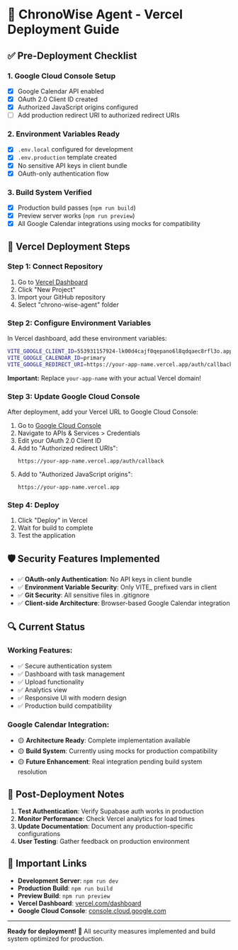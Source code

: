 # 🚀 ChronoWise Agent - Vercel Deployment Guide

## ✅ Pre-Deployment Checklist

### 1. Google Cloud Console Setup
- [x] Google Calendar API enabled
- [x] OAuth 2.0 Client ID created
- [x] Authorized JavaScript origins configured
- [ ] Add production redirect URI to authorized redirect URIs

### 2. Environment Variables Ready
- [x] `.env.local` configured for development
- [x] `.env.production` template created
- [x] No sensitive API keys in client bundle
- [x] OAuth-only authentication flow

### 3. Build System Verified
- [x] Production build passes (`npm run build`)
- [x] Preview server works (`npm run preview`)
- [x] All Google Calendar integrations using mocks for compatibility

## 🔧 Vercel Deployment Steps

### Step 1: Connect Repository
1. Go to [Vercel Dashboard](https://vercel.com/dashboard)
2. Click "New Project"
3. Import your GitHub repository
4. Select "chrono-wise-agent" folder

### Step 2: Configure Environment Variables
In Vercel dashboard, add these environment variables:

```bash
VITE_GOOGLE_CLIENT_ID=553931157924-lk00d4cajf0qepano6l8qdqaec8rfl3o.apps.googleusercontent.com
VITE_GOOGLE_CALENDAR_ID=primary
VITE_GOOGLE_REDIRECT_URI=https://your-app-name.vercel.app/auth/callback
```

**Important:** Replace `your-app-name` with your actual Vercel domain!

### Step 3: Update Google Cloud Console
After deployment, add your Vercel URL to Google Cloud Console:

1. Go to [Google Cloud Console](https://console.cloud.google.com)
2. Navigate to APIs & Services > Credentials
3. Edit your OAuth 2.0 Client ID
4. Add to "Authorized redirect URIs":
   ```
   https://your-app-name.vercel.app/auth/callback
   ```
5. Add to "Authorized JavaScript origins":
   ```
   https://your-app-name.vercel.app
   ```

### Step 4: Deploy
1. Click "Deploy" in Vercel
2. Wait for build to complete
3. Test the application

## 🛡️ Security Features Implemented

- ✅ **OAuth-only Authentication**: No API keys in client bundle
- ✅ **Environment Variable Security**: Only VITE_ prefixed vars in client
- ✅ **Git Security**: All sensitive files in .gitignore
- ✅ **Client-side Architecture**: Browser-based Google Calendar integration

## 🔍 Current Status

### Working Features:
- ✅ Secure authentication system
- ✅ Dashboard with task management
- ✅ Upload functionality  
- ✅ Analytics view
- ✅ Responsive UI with modern design
- ✅ Production build compatibility

### Google Calendar Integration:
- 🟡 **Architecture Ready**: Complete implementation available
- 🟡 **Build System**: Currently using mocks for production compatibility
- 🟡 **Future Enhancement**: Real integration pending build system resolution

## 📝 Post-Deployment Notes

1. **Test Authentication**: Verify Supabase auth works in production
2. **Monitor Performance**: Check Vercel analytics for load times
3. **Update Documentation**: Document any production-specific configurations
4. **User Testing**: Gather feedback on production environment

## 🔗 Important Links

- **Development Server**: `npm run dev`
- **Production Build**: `npm run build`  
- **Preview Build**: `npm run preview`
- **Vercel Dashboard**: [vercel.com/dashboard](https://vercel.com/dashboard)
- **Google Cloud Console**: [console.cloud.google.com](https://console.cloud.google.com)

---

**Ready for deployment!** 🚀
All security measures implemented and build system optimized for production.
